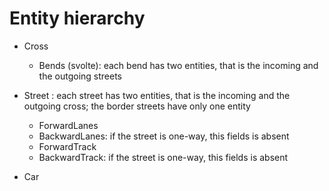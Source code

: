 # Entity hierarchy

- Cross
  - Bends (svolte): each bend has two entities, that is the incoming and the outgoing streets

- Street : each street has two entities, that is the incoming and the outgoing cross; the border streets have only one entity
  - ForwardLanes
  - BackwardLanes: if the street is one-way, this fields is absent
  - ForwardTrack
  - BackwardTrack: if the street is one-way, this fields is absent

- Car
